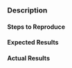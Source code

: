 <!--
**IMPORTANT**: This repo is just a wrapper around Polymer JS. Any general framework issues and/or feature requests should be filed on the JS repo here (https://github.com/Polymer/polymer/issues/new).

If you are asking a question rather than filing a bug, try one of these instead:
- StackOverflow (http://stackoverflow.com/questions/tagged/dart-polymer, http://stackoverflow.com/questions/tagged/polymer)
- Polymer Dart Slack Channel (https://dartlang.slack.com/messages/polymer/)
- Polymer JS Slack Channel (https://bit.ly/polymerslack)
- Polymer JS mailing list (https://groups.google.com/forum/#!forum/polymer-dev)
-->
### Description
<!-- Example: Error thrown when calling `append` on Polymer element -->

#### Steps to Reproduce
<!--
Example:

1. Create `my-element`
2. Append `my-element to document.body
3. Create `div`.
4. Append `div` to `my-element`
-->

#### Expected Results
<!-- Example: No error is throw -->

#### Actual Results
<!-- Example: Error is thrown -->
